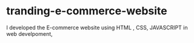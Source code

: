 # tranding-e-commerce-website
I developed the E-commerce website using HTML , CSS,  JAVASCRIPT in web develpoment,
